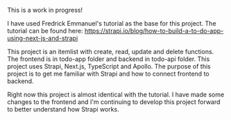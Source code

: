 This is a work in progress!

I have used Fredrick Emmanuel's tutorial as the base for this project. The tutorial can be found here: https://strapi.io/blog/how-to-build-a-to-do-app-using-next-js-and-strapi

This project is an itemlist with create, read, update and delete functions. The frontend is in todo-app folder and backend in todo-api folder. This project uses Strapi, Next.js, TypeScript and Apollo. The purpose of this project is to get me familiar with Strapi and how to connect frontend to backend.

Right now this project is almost identical with the tutorial. I have made some changes to the frontend and I'm continuing to develop this project forward to better understand how Strapi works.
